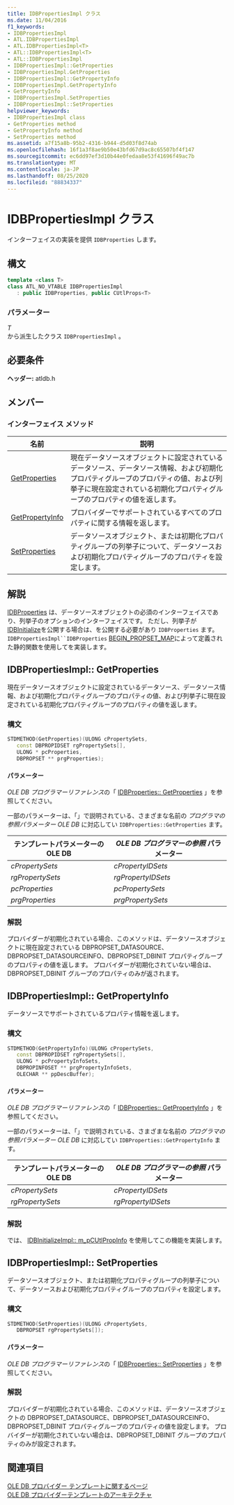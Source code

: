 ```yaml
---
title: IDBPropertiesImpl クラス
ms.date: 11/04/2016
f1_keywords:
- IDBPropertiesImpl
- ATL.IDBPropertiesImpl
- ATL.IDBPropertiesImpl<T>
- ATL::IDBPropertiesImpl<T>
- ATL::IDBPropertiesImpl
- IDBPropertiesImpl::GetProperties
- IDBPropertiesImpl.GetProperties
- IDBPropertiesImpl::GetPropertyInfo
- IDBPropertiesImpl.GetPropertyInfo
- GetPropertyInfo
- IDBPropertiesImpl.SetProperties
- IDBPropertiesImpl::SetProperties
helpviewer_keywords:
- IDBPropertiesImpl class
- GetProperties method
- GetPropertyInfo method
- SetProperties method
ms.assetid: a7f15a8b-95b2-4316-b944-d5d03f8d74ab
ms.openlocfilehash: 16f1a3f8ae9b50e43bfd67d9ac8c65507bf4f147
ms.sourcegitcommit: ec6dd97ef3d10b44e0fedaa8e53f41696f49ac7b
ms.translationtype: MT
ms.contentlocale: ja-JP
ms.lasthandoff: 08/25/2020
ms.locfileid: "88834337"
---
```

# <a name="idbpropertiesimpl-class"></a>IDBPropertiesImpl クラス

インターフェイスの実装を提供 `IDBProperties` します。

## <a name="syntax"></a>構文

```cpp
template <class T>
class ATL_NO_VTABLE IDBPropertiesImpl
   : public IDBProperties, public CUtlProps<T>
```

### <a name="parameters"></a>パラメーター

*T*<br/>
から派生したクラス `IDBPropertiesImpl` 。

## <a name="requirements"></a>必要条件

**ヘッダー:** atldb.h

## <a name="members"></a>メンバー

### <a name="interface-methods"></a>インターフェイス メソッド

| 名前 | 説明 |
|-|-|
|[GetProperties](#getproperties)|現在データソースオブジェクトに設定されているデータソース、データソース情報、および初期化プロパティグループのプロパティの値、および列挙子に現在設定されている初期化プロパティグループのプロパティの値を返します。|
|[GetPropertyInfo](#getpropertyinfo)|プロバイダーでサポートされているすべてのプロパティに関する情報を返します。|
|[SetProperties](#setproperties)|データソースオブジェクト、または初期化プロパティグループの列挙子について、データソースおよび初期化プロパティグループのプロパティを設定します。|

## <a name="remarks"></a>解説

[IDBProperties](/previous-versions/windows/desktop/ms719607(v=vs.85)) は、データソースオブジェクトの必須のインターフェイスであり、列挙子のオプションのインターフェイスです。 ただし、列挙子が [IDBInitialize](/previous-versions/windows/desktop/ms713706(v=vs.85))を公開する場合は、を公開する必要があり `IDBProperties` ます。 `IDBPropertiesImpl``IDBProperties` [BEGIN_PROPSET_MAP](../../data/oledb/begin-propset-map.md)によって定義された静的関数を使用してを実装します。

## <a name="idbpropertiesimplgetproperties"></a><a name="getproperties"></a> IDBPropertiesImpl:: GetProperties

現在データソースオブジェクトに設定されているデータソース、データソース情報、および初期化プロパティグループのプロパティの値、および列挙子に現在設定されている初期化プロパティグループのプロパティの値を返します。

### <a name="syntax"></a>構文

```cpp
STDMETHOD(GetProperties)(ULONG cPropertySets,
   const DBPROPIDSET rgPropertySets[],
   ULONG * pcProperties,
   DBPROPSET ** prgProperties);
```

#### <a name="parameters"></a>パラメーター

*OLE DB プログラマーリファレンス*の「 [IDBProperties:: GetProperties](/previous-versions/windows/desktop/ms714344(v=vs.85)) 」を参照してください。

一部のパラメーターは、「」で説明されている、さまざまな名前の *プログラマの参照パラメーター OLE DB* に対応してい `IDBProperties::GetProperties` ます。

|テンプレートパラメーターの OLE DB|*OLE DB プログラマーの参照* パラメーター|
|--------------------------------|------------------------------------------------|
|*cPropertySets*|*cPropertyIDSets*|
|*rgPropertySets*|*rgPropertyIDSets*|
|*pcProperties*|*pcPropertySets*|
|*prgProperties*|*prgPropertySets*|

### <a name="remarks"></a>解説

プロバイダーが初期化されている場合、このメソッドは、データソースオブジェクトに現在設定されている DBPROPSET_DATASOURCE、DBPROPSET_DATASOURCEINFO、DBPROPSET_DBINIT プロパティグループのプロパティの値を返します。 プロバイダーが初期化されていない場合は、DBPROPSET_DBINIT グループのプロパティのみが返されます。

## <a name="idbpropertiesimplgetpropertyinfo"></a><a name="getpropertyinfo"></a> IDBPropertiesImpl:: GetPropertyInfo

データソースでサポートされているプロパティ情報を返します。

### <a name="syntax"></a>構文

```cpp
STDMETHOD(GetPropertyInfo)(ULONG cPropertySets,
   const DBPROPIDSET rgPropertySets[],
   ULONG * pcPropertyInfoSets,
   DBPROPINFOSET ** prgPropertyInfoSets,
   OLECHAR ** ppDescBuffer);
```

#### <a name="parameters"></a>パラメーター

*OLE DB プログラマーリファレンス*の「 [IDBProperties:: GetPropertyInfo](/previous-versions/windows/desktop/ms718175(v=vs.85)) 」を参照してください。

一部のパラメーターは、「」で説明されている、さまざまな名前の *プログラマの参照パラメーター OLE DB* に対応してい `IDBProperties::GetPropertyInfo` ます。

|テンプレートパラメーターの OLE DB|*OLE DB プログラマーの参照* パラメーター|
|--------------------------------|------------------------------------------------|
|*cPropertySets*|*cPropertyIDSets*|
|*rgPropertySets*|*rgPropertyIDSets*|

### <a name="remarks"></a>解説

では、 [IDBInitializeImpl:: m_pCUtlPropInfo](../../data/oledb/idbinitializeimpl-m-pcutlpropinfo.md) を使用してこの機能を実装します。

## <a name="idbpropertiesimplsetproperties"></a><a name="setproperties"></a> IDBPropertiesImpl:: SetProperties

データソースオブジェクト、または初期化プロパティグループの列挙子について、データソースおよび初期化プロパティグループのプロパティを設定します。

### <a name="syntax"></a>構文

```cpp
STDMETHOD(SetProperties)(ULONG cPropertySets,
   DBPROPSET rgPropertySets[]);
```

#### <a name="parameters"></a>パラメーター

*OLE DB プログラマーリファレンス*の「 [IDBProperties:: SetProperties](/previous-versions/windows/desktop/ms723049(v=vs.85)) 」を参照してください。

### <a name="remarks"></a>解説

プロバイダーが初期化されている場合、このメソッドは、データソースオブジェクトの DBPROPSET_DATASOURCE、DBPROPSET_DATASOURCEINFO、DBPROPSET_DBINIT プロパティグループのプロパティの値を設定します。 プロバイダーが初期化されていない場合は、DBPROPSET_DBINIT グループのプロパティのみが設定されます。

## <a name="see-also"></a>関連項目

[OLE DB プロバイダー テンプレートに関するページ](../../data/oledb/ole-db-provider-templates-cpp.md)<br/>
[OLE DB プロバイダーテンプレートのアーキテクチャ](../../data/oledb/ole-db-provider-template-architecture.md)
